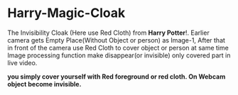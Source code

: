 # Harry-Magic-Cloak
The Invisibility Cloak (Here use Red Cloth) from **Harry Potter**!. Earlier camera gets Empty Place(Without Object or person) as Image-1, After that in front of the camera use Red Cloth to cover object or person at same time Image processing function make disappear(or invisible) only covered part in live video.

**you simply cover yourself with Red foreground or red cloth. On Webcam object become invisible.**
